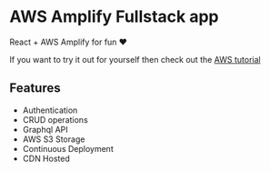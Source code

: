# AWS Amplify Fullstack app

React + AWS Amplify for fun ❤

If you want to try it out for yourself then check out the [AWS tutorial](https://aws.amazon.com/getting-started/hands-on/build-react-app-amplify-graphql/)

## Features

- Authentication
- CRUD operations
- Graphql API
- AWS S3 Storage
- Continuous Deployment
- CDN Hosted
